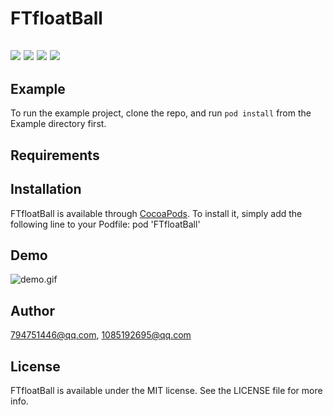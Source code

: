 # FTfloatBall

## ![](https://img.shields.io/travis/1085192695@qq.com/FTfloatBall.svg?style=flat#align=left&display=inline&height=20&margin=%5Bobject%20Object%5D&originHeight=20&originWidth=98&status=done&style=none&width=98) ![](https://img.shields.io/cocoapods/v/FTfloatBall.svg?style=flat#align=left&display=inline&height=20&margin=%5Bobject%20Object%5D&originHeight=20&originWidth=76&status=done&style=none&width=76) ![](https://img.shields.io/cocoapods/l/FTfloatBall.svg?style=flat#align=left&display=inline&height=20&margin=%5Bobject%20Object%5D&originHeight=20&originWidth=78&status=done&style=none&width=78) [![](https://img.shields.io/cocoapods/p/FTfloatBall.svg?style=flat#align=left&display=inline&height=20&margin=%5Bobject%20Object%5D&originHeight=20&originWidth=82&status=done&style=none&width=82)](https://cocoapods.org/pods/FTfloatBall)
## Example
To run the example project, clone the repo, and run `pod install` from the Example directory first.
## Requirements
## Installation
FTfloatBall is available through [CocoaPods](https://cocoapods.org/). To install it, simply add the following line to your Podfile:
pod 'FTfloatBall'
## Demo
![demo.gif](https://github.com/520coding/FTfloatBall/blob/master/ScreenShots/demo.gif)
## Author
[794751446@qq.com](mailto:794751446@qq.com), [1085192695@qq.com](mailto:1085192695@qq.com)
## License
FTfloatBall is available under the MIT license. See the LICENSE file for more info.
